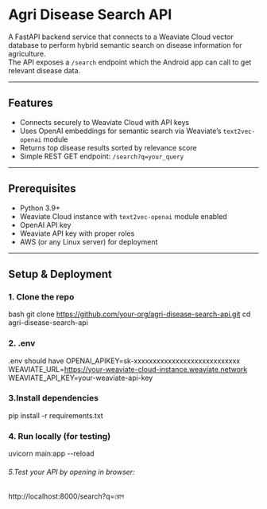 # Agri Disease Search API

A FastAPI backend service that connects to a Weaviate Cloud vector database to perform hybrid semantic search on disease information for agriculture.  
The API exposes a `/search` endpoint which the Android app can call to get relevant disease data.

---

## Features

- Connects securely to Weaviate Cloud with API keys  
- Uses OpenAI embeddings for semantic search via Weaviate’s `text2vec-openai` module  
- Returns top disease results sorted by relevance score  
- Simple REST GET endpoint: `/search?q=your_query`  

---

## Prerequisites

- Python 3.9+  
- Weaviate Cloud instance with `text2vec-openai` module enabled  
- OpenAI API key  
- Weaviate API key with proper roles  
- AWS (or any Linux server) for deployment  

---

## Setup & Deployment

### 1. Clone the repo

bash
git clone https://github.com/your-org/agri-disease-search-api.git
cd agri-disease-search-api

### 2. .env
.env should have
OPENAI_APIKEY=sk-xxxxxxxxxxxxxxxxxxxxxxxxxxxx
WEAVIATE_URL=https://your-weaviate-cloud-instance.weaviate.network
WEAVIATE_API_KEY=your-weaviate-api-key

### 3.Install dependencies
pip install -r requirements.txt

### 4. Run locally (for testing)
uvicorn main:app --reload

###### 5.Test your API by opening in browser:
http://localhost:8000/search?q=রোগ